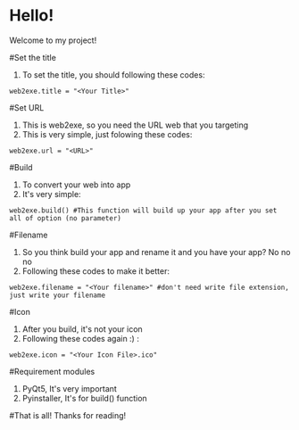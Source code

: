 # Hello!
Welcome to my project!

#Set the title
1) To set the title, you should following these codes:
```
web2exe.title = "<Your Title>"
```
#Set URL
1) This is web2exe, so you need the URL web that you targeting
2) This is very simple, just folowing these codes:
```
web2exe.url = "<URL>"
```
#Build
1) To convert your web into app
2) It's very simple:
```
web2exe.build() #This function will build up your app after you set all of option (no parameter)
```
#Filename
1) So you think build your app and rename it and you have your app? No no no
2) Following these codes to make it better:
```
web2exe.filename = "<Your filename>" #don't need write file extension, just write your filename
```
#Icon
1) After you build, it's not your icon
2) Following these codes again :) :
```
web2exe.icon = "<Your Icon File>.ico"
```
#Requirement modules
1) PyQt5, It's very important
2) Pyinstaller, It's for build() function

#That is all!
Thanks for reading!
